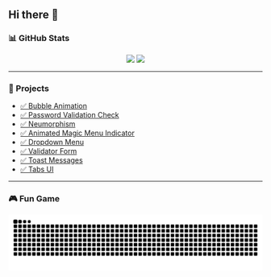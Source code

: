 ## Hi there 👋

<!--
**luunguyenthanhvu/luunguyenthanhvu** is a ✨ _special_ ✨ repository because its `README.md` (this file) appears on your GitHub profile.

Here are some ideas to get you started:

- 🔭 I’m currently working on ...
- 🌱 I’m currently learning ...
- 👯 I’m looking to collaborate on ...
- 🤔 I’m looking for help with ...
- 💬 Ask me about ...
- 📫 How to reach me: ...
- 😄 Pronouns: ...
- ⚡ Fun fact: ...
-->

### 📊 GitHub Stats
<p align="center">
  <img src="https://github-readme-stats.vercel.app/api?username=luunguyenthanhvu&show_icons=true&theme=tokyonight" height="175">
  <img src="https://github-readme-stats.vercel.app/api/top-langs/?username=luunguyenthanhvu&layout=compact&theme=tokyonight&langs_count=10" height="175">
</p>

---

### 🚀 Projects
<ul>
  <li><a href="https://luunguyenthanhvu.github.io/bubble-animation/">✅ Bubble Animation</a></li>
  <li><a href="https://luunguyenthanhvu.github.io/password-validation-check/">✅ Password Validation Check</a></li>
  <li><a href="https://luunguyenthanhvu.github.io/neumorphism/">✅ Neumorphism</a></li>
  <li><a href="https://luunguyenthanhvu.github.io/animated-magic-menu-indicator/">✅ Animated Magic Menu Indicator</a></li>
  <li><a href="https://luunguyenthanhvu.github.io/dropdown-menu/">✅ Dropdown Menu</a></li>
  <li><a href="https://luunguyenthanhvu.github.io/validator-form/">✅ Validator Form</a></li>
  <li><a href="https://luunguyenthanhvu.github.io/toast-messages/">✅ Toast Messages</a></li>
  <li><a href="https://luunguyenthanhvu.github.io/tabs-ui/">✅ Tabs UI</a></li>
</ul>

---

### 🎮 Fun Game
<p align="center"> 
  <img src="https://github.com/TamNguyenS/TamNguyenS/blob/output/github-contribution-grid-snake.svg" alt="GitHub Contribution Snake" /> 
</p>
